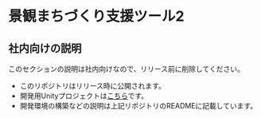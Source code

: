 # 景観まちづくり支援ツール2
## 社内向けの説明
このセクションの説明は社内向けなので、リリース前に削除してください。
- このリポジトリはリリース時に公開されます。
- 開発用Unityプロジェクトは[こちら](https://github.com/Synesthesias/Landscape-Design-Tool-2-Dev)です。
- 開発環境の構築などの説明は上記リポジトリのREADMEに記載しています。
